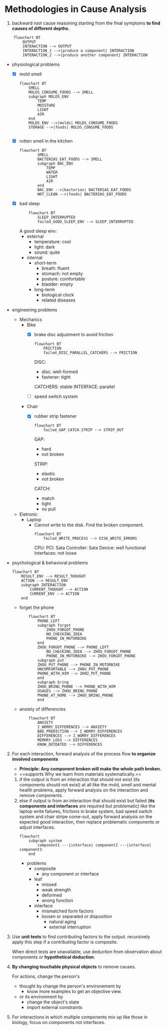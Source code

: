 # Methodologies in Cause Analysis
1. backward root cause reasoning starting from the final symptoms **to find causes of different depths.**
```mermaid
	flowchart BT
		OUTPUT
		INTERACTION --> OUTPUT
		INTERACTION_1 -->|produce a component| INTERACTION
		INTERACTION_2 -->|produce another component| INTERACTION
```
  - physiological problems
	- [x] mold smell
		```mermaid
		flowchart BT
			SMELL
			MOLDS_CONSUME_FOODS --> SMELL
			subgraph MOLDS_ENV
				TEMP
				MOISTURE
				LIGHT
				AIR
			end
			MOLDS_ENV -->|molds| MOLDS_CONSUME_FOODS
			STORAGE -->|foods| MOLDS_CONSUME_FOODS
		    
		```
	- [x] rotten smell in the kitchen
		```mermaid
		flowchart BT
				SMELL
				BACTERIAS_EAT_FOODS --> SMELL
				subgraph BAC_ENV
					TEMP
					WATER
					LIGHT
					AIR
				end
				BAC_ENV -->|bacterias| BACTERIAS_EAT_FOODS
				NOT_CLEAN -->|foods| BACTERIAS_EAT_FOODS
		```
	- [x] bad sleep
		```mermaid
			flowchart BT
				SLEEP_INTERRUPTED
				failed_GOOD_SLEEP_ENV --> SLEEP_INTERRUPTED
		```
		A good sleep env:
		- external
			- temperature: cool
			- light: dark
			- sound: quite 
		- internal
			- short-term
				- breath: fluent
				- stomach: not empty
				- posture: comfortable
				- bladder: empty
			- long-term
				- biological clock
				- related diseases  
					
  - engineering problems 
	- Mechanics
		- Bike
			- [x] brake disc adjustment to avoid friction
				```mermaid
				flowchart BT
					FRICTION
					failed_DISC_PARALLEL_CATCHERS --> FRICTION
				```
				DISC:
				- disc: well-formed
				- fastener: tight
				
				CATCHERS: stable
				INTERFACE: parallel
             - [ ] speed switch system 
		- Chair
             - [x] rubber strip fastener
				```mermaid
				flowchart BT
					failed_GAP_CATCH_STRIP --> STRIP_OUT
				```
				GAP: 
				- hard
				- not broken
			    
				STRIP:
				- elastic
				- not broken
				
				CATCH:
				- match
				- tight
				- no pull
	- Eletronic
		- Laptop
			- Cannot write to the disk. Find the broken component.
			    ```mermaid
				flowchart BT
					failed_WRITE_PROCESS --> DISK_WRITE_ERRORS
				```
				CPU:
				PCI:
				Sata Controller:
				Sata Device: well functional
				Interfaces: not loose
				
  - psychological & behavioral problems
	```mermaid
	flowchart BT
		RESULT_ENV --> RESULT_THOUGHT
		ACTION --> RESULT_ENV
		subgraph INTERACTION
			CURRENT_THOUGHT --> ACTION
			CURRENT_ENV --> ACTION
		end
	```
	- forget the phone
		```mermaid
			flowchart BT
				PHONE_LEFT
				subgraph forgot
					ZHOU_FORGOT_PHONE 
					NO_CHECKING_IDEA
					PHONE_IN_MOTORBIKE
				end
				ZHOU_FORGOT_PHONE --> PHONE_LEFT
					NO_CHECKING_IDEA --> ZHOU_FORGOT_PHONE
					PHONE_IN_MOTORBIKE --> ZHOU_FORGOT_PHONE
				subgraph put
				ZHOU_PUT_PHONE --> PHONE_IN_MOTORBIKE
				UNCOMFORTABLE --> ZHOU_PUT_PHONE
				PHONE_WITH_HIM --> ZHOU_PUT_PHONE
				end
				subgraph bring
				ZHOU_BRING_PHONE --> PHONE_WITH_HIM
				USAGES --> ZHOU_BRING_PHONE
				PHONE_AT_HOME --> ZHOU_BRING_PHONE
				end
		```
	- anxiety of differencies
		```mermaid
			flowchart BT
				ANXIETY
				I_WORRY_DIFFERENCES --> ANXIETY
				BAD_PREDICTION --> I_WORRY_DIFFERENCES
				DIFFERENCES --> I_WORRY_DIFFERENCES
				MEMORY_LOSS --> DIFFERENCES
				KNOW_OUTDATED --> DIFFERENCES
		```	
2. For each interaction, forward analysis of the process flow **to organize involved components** 
     - **Principle: Any component broken will make the whole path broken.**
     - ==supports Why we learn from materials systematically.==
	 1. if the output is from an interaction that should not exist (its components should not exist) at all like the mold, smell and mental health problems, apply forward analysis on the interaction and remove components.
	 2. else if output is from an interaction that should exist but failed (**its components and interfaces** are required but problematic) like the laptop write failures, frictions in brake system, bad speed switch system and chair stripe come-out, apply forward analysis on the expected good interaction, then replace problematic components or adjust interfaces.
		```mermaid
		flowchart 
			subgraph system
				component1 ---|interface| component2 ---|interface| component3
			end
		```
		- problems
		  - composite
		    - any component or interface
		  - leaf
		    - missed
		    - weak strength
		    - deformed
		    - wrong function
		  - interface
		    - mismatched form factors
		    - loosen or separated or disposition
		      - natural aging
		      - external interruption       
3. Use **unit tests** to find contributing factors to the output. recursively apply this step if a contributing factor is composite.
     
	 When direct tests are unavailable, use deduction from observation about components or **hypothetical deduction**. 
4. **By changing touchable physical objects** to remove causes.
 
	 For actions, change the person's 
	 - thought by change the person's environement by
		 - know more examples to get an objective view.    
	 - or its environment by
		 - change the object's state
		 - import external constraints
5. For interactions in which multiple components mix up like those in biology, focus on components not interfaces.
<!--stackedit_data:
eyJoaXN0b3J5IjpbMTkxMjI4MDcxNV19
-->